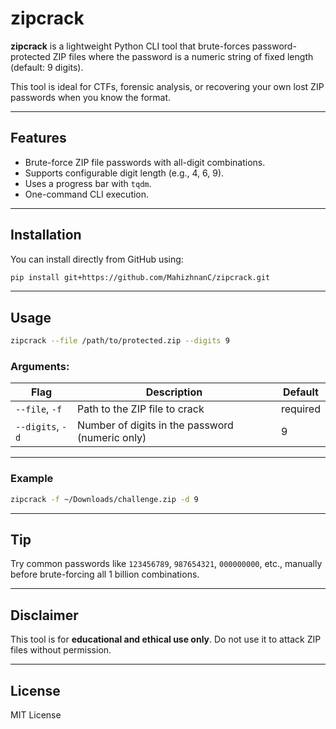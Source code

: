 #  zipcrack

**zipcrack** is a lightweight Python CLI tool that brute-forces password-protected ZIP files where the password is a numeric string of fixed length (default: 9 digits).

This tool is ideal for CTFs, forensic analysis, or recovering your own lost ZIP passwords when you know the format.

---

##  Features

- Brute-force ZIP file passwords with all-digit combinations.
- Supports configurable digit length (e.g., 4, 6, 9).
- Uses a progress bar with `tqdm`.
- One-command CLI execution.

---

##  Installation

You can install directly from GitHub using:

```bash
pip install git+https://github.com/MahizhnanC/zipcrack.git
```


---

##  Usage

```bash
zipcrack --file /path/to/protected.zip --digits 9
```

### Arguments:

| Flag         | Description                                       | Default |
|--------------|---------------------------------------------------|---------|
| `--file`, `-f` | Path to the ZIP file to crack                    | required |
| `--digits`, `-d` | Number of digits in the password (numeric only) | 9 |

---

###  Example

```bash
zipcrack -f ~/Downloads/challenge.zip -d 9
```

---

##  Tip

Try common passwords like `123456789`, `987654321`, `000000000`, etc., manually before brute-forcing all 1 billion combinations.

---

##  Disclaimer

This tool is for **educational and ethical use only**. Do not use it to attack ZIP files without permission.

---

##  License

MIT License
